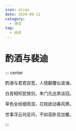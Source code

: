 ```yaml
---
icon: alias
date: 2024-09-11
category:
  - 诗词
tag:
  - 诗词
---
```


# 酌酒与裴迪

<!-- more -->


::: center

酌酒与君君自宽，人情翻覆似波澜。

白首相知犹按剑，朱门先达笑谈冠。

草色全经细雨湿，花枝欲动春风寒。

世事浮云何足问，不如高卧且加餐。

:::



